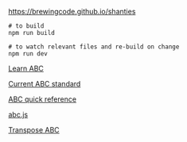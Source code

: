 https://brewingcode.github.io/shanties

```
# to build
npm run build

# to watch relevant files and re-build on change
npm run dev
```

[Learn ABC](https://abcnotation.com/learn)

[Current ABC standard](https://abcnotation.com/wiki/abc:standard:v2.1)

[ABC quick reference](./ABCquickRefv0_6.pdf)

[abc.js](https://github.com/paulrosen/abcjs)

[Transpose ABC](https://paulrosen.github.io/abcjs/examples/output-transpose.html)
